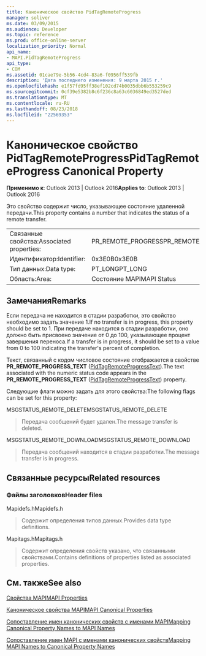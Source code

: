 ```yaml
---
title: Каноническое свойство PidTagRemoteProgress
manager: soliver
ms.date: 03/09/2015
ms.audience: Developer
ms.topic: reference
ms.prod: office-online-server
localization_priority: Normal
api_name:
- MAPI.PidTagRemoteProgress
api_type:
- COM
ms.assetid: 01cae79e-5b56-4cd4-83a6-f0956ff539fb
description: 'Дата последнего изменения: 9 марта 2015 г.'
ms.openlocfilehash: e1f57fd95ff38ef102cd74b0035dbb6b553259c9
ms.sourcegitcommit: 0cf39e5382b8c6f236c8a63c6036849ed3527ded
ms.translationtype: MT
ms.contentlocale: ru-RU
ms.lasthandoff: 08/23/2018
ms.locfileid: "22569353"
---
```

# <a name="pidtagremoteprogress-canonical-property"></a><span data-ttu-id="5a9b4-103">Каноническое свойство PidTagRemoteProgress</span><span class="sxs-lookup"><span data-stu-id="5a9b4-103">PidTagRemoteProgress Canonical Property</span></span>

  
  
<span data-ttu-id="5a9b4-104">**Применимо к**: Outlook 2013 | Outlook 2016</span><span class="sxs-lookup"><span data-stu-id="5a9b4-104">**Applies to**: Outlook 2013 | Outlook 2016</span></span> 
  
<span data-ttu-id="5a9b4-105">Это свойство содержит число, указывающее состояние удаленной передачи.</span><span class="sxs-lookup"><span data-stu-id="5a9b4-105">This property contains a number that indicates the status of a remote transfer.</span></span>
  
|||
|:-----|:-----|
|<span data-ttu-id="5a9b4-106">Связанные свойства:</span><span class="sxs-lookup"><span data-stu-id="5a9b4-106">Associated properties:</span></span>  <br/> |<span data-ttu-id="5a9b4-107">PR_REMOTE_PROGRESS</span><span class="sxs-lookup"><span data-stu-id="5a9b4-107">PR_REMOTE_PROGRESS</span></span>  <br/> |
|<span data-ttu-id="5a9b4-108">Идентификатор:</span><span class="sxs-lookup"><span data-stu-id="5a9b4-108">Identifier:</span></span>  <br/> |<span data-ttu-id="5a9b4-109">0x3E0B</span><span class="sxs-lookup"><span data-stu-id="5a9b4-109">0x3E0B</span></span>  <br/> |
|<span data-ttu-id="5a9b4-110">Тип данных:</span><span class="sxs-lookup"><span data-stu-id="5a9b4-110">Data type:</span></span>  <br/> |<span data-ttu-id="5a9b4-111">PT_LONG</span><span class="sxs-lookup"><span data-stu-id="5a9b4-111">PT_LONG</span></span>  <br/> |
|<span data-ttu-id="5a9b4-112">Область:</span><span class="sxs-lookup"><span data-stu-id="5a9b4-112">Area:</span></span>  <br/> |<span data-ttu-id="5a9b4-113">Состояние MAPI</span><span class="sxs-lookup"><span data-stu-id="5a9b4-113">MAPI Status</span></span>  <br/> |
   
## <a name="remarks"></a><span data-ttu-id="5a9b4-114">Замечания</span><span class="sxs-lookup"><span data-stu-id="5a9b4-114">Remarks</span></span>

<span data-ttu-id="5a9b4-115">Если передача не находится в стадии разработки, это свойство необходимо задать значение 1.</span><span class="sxs-lookup"><span data-stu-id="5a9b4-115">If no transfer is in progress, this property should be set to 1.</span></span> <span data-ttu-id="5a9b4-116">При передаче находится в стадии разработки, оно должно быть присвоено значение от 0 до 100, указывающее процент завершения переноса.</span><span class="sxs-lookup"><span data-stu-id="5a9b4-116">If a transfer is in progress, it should be set to a value from 0 to 100 indicating the transfer's percent of completion.</span></span>
  
<span data-ttu-id="5a9b4-117">Текст, связанный с кодом числовое состояние отображается в свойстве **PR_REMOTE_PROGRESS_TEXT** ([PidTagRemoteProgressText](pidtagremoteprogresstext-canonical-property.md)).</span><span class="sxs-lookup"><span data-stu-id="5a9b4-117">The text associated with the numeric status code appears in the **PR_REMOTE_PROGRESS_TEXT** ([PidTagRemoteProgressText](pidtagremoteprogresstext-canonical-property.md)) property.</span></span>
  
<span data-ttu-id="5a9b4-118">Следующие флаги можно задать для этого свойства:</span><span class="sxs-lookup"><span data-stu-id="5a9b4-118">The following flags can be set for this property:</span></span>
  
<span data-ttu-id="5a9b4-119">MSGSTATUS_REMOTE_DELETE</span><span class="sxs-lookup"><span data-stu-id="5a9b4-119">MSGSTATUS_REMOTE_DELETE</span></span>
  
> <span data-ttu-id="5a9b4-120">Передача сообщений будет удален.</span><span class="sxs-lookup"><span data-stu-id="5a9b4-120">The message transfer is deleted.</span></span>
    
<span data-ttu-id="5a9b4-121">MSGSTATUS_REMOTE_DOWNLOAD</span><span class="sxs-lookup"><span data-stu-id="5a9b4-121">MSGSTATUS_REMOTE_DOWNLOAD</span></span>
  
> <span data-ttu-id="5a9b4-122">Передача сообщений находится в стадии разработки.</span><span class="sxs-lookup"><span data-stu-id="5a9b4-122">The message transfer is in progress.</span></span>
    
## <a name="related-resources"></a><span data-ttu-id="5a9b4-123">Связанные ресурсы</span><span class="sxs-lookup"><span data-stu-id="5a9b4-123">Related resources</span></span>

### <a name="header-files"></a><span data-ttu-id="5a9b4-124">Файлы заголовков</span><span class="sxs-lookup"><span data-stu-id="5a9b4-124">Header files</span></span>

<span data-ttu-id="5a9b4-125">Mapidefs.h</span><span class="sxs-lookup"><span data-stu-id="5a9b4-125">Mapidefs.h</span></span>
  
> <span data-ttu-id="5a9b4-126">Содержит определения типов данных.</span><span class="sxs-lookup"><span data-stu-id="5a9b4-126">Provides data type definitions.</span></span>
    
<span data-ttu-id="5a9b4-127">Mapitags.h</span><span class="sxs-lookup"><span data-stu-id="5a9b4-127">Mapitags.h</span></span>
  
> <span data-ttu-id="5a9b4-128">Содержит определения свойств указано, что связанными свойствами.</span><span class="sxs-lookup"><span data-stu-id="5a9b4-128">Contains definitions of properties listed as associated properties.</span></span>
    
## <a name="see-also"></a><span data-ttu-id="5a9b4-129">См. также</span><span class="sxs-lookup"><span data-stu-id="5a9b4-129">See also</span></span>



[<span data-ttu-id="5a9b4-130">Свойства MAPI</span><span class="sxs-lookup"><span data-stu-id="5a9b4-130">MAPI Properties</span></span>](mapi-properties.md)
  
[<span data-ttu-id="5a9b4-131">Каноническое свойства MAPI</span><span class="sxs-lookup"><span data-stu-id="5a9b4-131">MAPI Canonical Properties</span></span>](mapi-canonical-properties.md)
  
[<span data-ttu-id="5a9b4-132">Сопоставление имен канонических свойств с именами MAPI</span><span class="sxs-lookup"><span data-stu-id="5a9b4-132">Mapping Canonical Property Names to MAPI Names</span></span>](mapping-canonical-property-names-to-mapi-names.md)
  
[<span data-ttu-id="5a9b4-133">Сопоставление имен MAPI с именами канонических свойств</span><span class="sxs-lookup"><span data-stu-id="5a9b4-133">Mapping MAPI Names to Canonical Property Names</span></span>](mapping-mapi-names-to-canonical-property-names.md)

